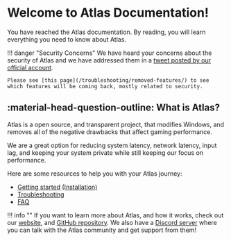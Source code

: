# Welcome to Atlas Documentation!

You have reached the Atlas documentation. By reading, you will learn everything you need to know about Atlas.

!!! danger "Security Concerns"
    We have heard your concerns about the security of Atlas and we have addressed them in a [tweet posted by our official account](https://twitter.com/AtlasOS/status/1651284816489336832?s=20). 
	
	Please see [this page](/troubleshooting/removed-features/) to see which features will be coming back, mostly related to security.

## :material-head-question-outline: What is Atlas?

Atlas is a open source, and transparent project, that modifies Windows, and removes all of the negative drawbacks that affect gaming performance.

We are a great option for reducing system latency, network latency, input lag, and keeping your system private while still keeping our focus on performance.

Here are some resources to help you with your Atlas journey:

* [Getting started](/getting-started/) [(Installation)](/getting-started/installation/)
* [Troubleshooting](/troubleshooting/)
* [FAQ](/faq/)

!!! info ""
    If you want to learn more about Atlas, and how it works, check out our [website](https://atlasos.net), and [GitHub repository](https://github.com/Atlas-OS/Atlas). We also have a [Discord server](https://discord.com/servers/atlas-795710270000332800) where you can talk with the Atlas community and get support from them!
